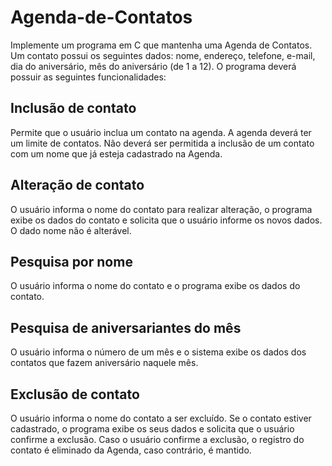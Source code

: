 # Agenda-de-Contatos

Implemente um programa em C que mantenha uma Agenda de Contatos. Um contato possui os seguintes dados: nome, endereço, telefone, e-mail, dia do aniversário, mês do aniversário (de 1 a 12).
O programa deverá possuir as seguintes funcionalidades:

## Inclusão de contato

Permite que o usuário inclua um contato na agenda. A agenda deverá ter um limite de contatos. Não deverá ser permitida a inclusão de um contato com um nome que já esteja cadastrado na Agenda.
## Alteração de contato

O usuário informa o nome do contato para realizar alteração, o programa exibe os dados do contato e solicita que o usuário informe os novos dados. O dado nome não é alterável.
## Pesquisa por nome

O usuário informa o nome do contato e o programa exibe os dados do contato.

## Pesquisa de aniversariantes do mês

O usuário informa o número de um mês e o sistema exibe os dados dos contatos que fazem aniversário naquele mês.

## Exclusão de contato

O usuário informa o nome do contato a ser excluído. Se o contato estiver cadastrado, o programa exibe os seus dados e solicita que o usuário confirme a exclusão. Caso o usuário confirme a exclusão, o registro do contato é eliminado da Agenda, caso contrário, é mantido.
